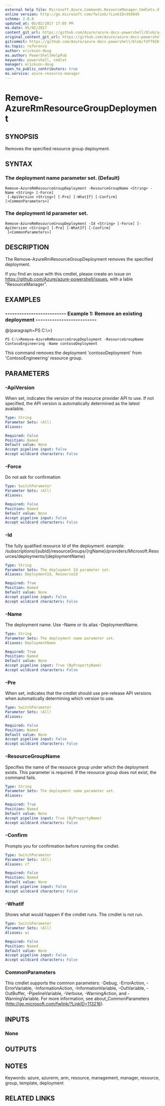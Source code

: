 ```yaml
---
external help file: Microsoft.Azure.Commands.ResourceManager.Cmdlets.dll-Help.xml
online version: http://go.microsoft.com/fwlink/?LinkID=393049
schema: 2.0.0
updated_at: 05/02/2017 17:05 PM
ms.date: 05/02/2017
content_git_url: https://github.com/Azure/azure-docs-powershell/blob/armsql/azureps-cmdlets-docs/ResourceManager/AzureRM.Resources/v2.0.3/Remove-AzureRmResourceGroupDeployment.md
original_content_git_url: https://github.com/Azure/azure-docs-powershell/blob/armsql/azureps-cmdlets-docs/ResourceManager/AzureRM.Resources/v2.0.3/Remove-AzureRmResourceGroupDeployment.md
gitcommit: https://github.com/Azure/azure-docs-powershell/blob/fdff926f5dd35f9020f210f87b450464ba162edc
ms.topic: reference
author: erickson-doug
ms.author: PowerShellHelpPub
keywords: powershell, cmdlet
manager: erickson-doug
open_to_public_contributors: true
ms.service: azure-resource-manager
---
```


# Remove-AzureRmResourceGroupDeployment

## SYNOPSIS
Removes the specified resource group deployment.

## SYNTAX

### The deployment name parameter set. (Default)
```
Remove-AzureRmResourceGroupDeployment -ResourceGroupName <String> -Name <String> [-Force]
 [-ApiVersion <String>] [-Pre] [-WhatIf] [-Confirm] [<CommonParameters>]
```

### The deployment Id parameter set.
```
Remove-AzureRmResourceGroupDeployment -Id <String> [-Force] [-ApiVersion <String>] [-Pre] [-WhatIf] [-Confirm]
 [<CommonParameters>]
```

## DESCRIPTION
The Remove-AzureRmResourceGroupDeployment removes the specified deployment.

If you find an issue with this cmdlet, please create an issue on https://github.com/Azure/azure-powershell/issues, with a lable "ResourceManager".

## EXAMPLES

### --------------------------  Example 1: Remove an existing deployment  --------------------------
@{paragraph=PS C:\\\>}



```
PS C:\>Remove-AzureRmResourceGroupDeployment -ResourceGroupName ContosoEngineering -Name contosoDeployment
```

This command removes the deployment 'contosoDeployment' from 'ContosoEngineering' resource group.

## PARAMETERS

### -ApiVersion
When set, indicates the version of the resource provider API to use.
If not specified, the API version is automatically determined as the latest available.

```yaml
Type: String
Parameter Sets: (All)
Aliases: 

Required: False
Position: Named
Default value: None
Accept pipeline input: False
Accept wildcard characters: False
```

### -Force
Do not ask for confirmation

```yaml
Type: SwitchParameter
Parameter Sets: (All)
Aliases: 

Required: False
Position: Named
Default value: None
Accept pipeline input: False
Accept wildcard characters: False
```

### -Id
The fully qualified resource Id of the deployment.
example: /subscriptions/{subId}/resourceGroups/{rgName}/providers/Microsoft.Resources/deployments/{deploymentName}

```yaml
Type: String
Parameter Sets: The deployment Id parameter set.
Aliases: DeploymentId, ResourceId

Required: True
Position: Named
Default value: None
Accept pipeline input: False
Accept wildcard characters: False
```

### -Name
The deployment name.
Use -Name or its alias -DeploymentName.

```yaml
Type: String
Parameter Sets: The deployment name parameter set.
Aliases: DeploymentName

Required: True
Position: Named
Default value: None
Accept pipeline input: True (ByPropertyName)
Accept wildcard characters: False
```

### -Pre
When set, indicates that the cmdlet should use pre-release API versions when automatically determining which version to use.

```yaml
Type: SwitchParameter
Parameter Sets: (All)
Aliases: 

Required: False
Position: Named
Default value: None
Accept pipeline input: False
Accept wildcard characters: False
```

### -ResourceGroupName
Specifies the name of the resource group under which the deployment exists.
This parameter is required.
If the resource group does not exist, the command fails.

```yaml
Type: String
Parameter Sets: The deployment name parameter set.
Aliases: 

Required: True
Position: Named
Default value: None
Accept pipeline input: True (ByPropertyName)
Accept wildcard characters: False
```

### -Confirm
Prompts you for confirmation before running the cmdlet.

```yaml
Type: SwitchParameter
Parameter Sets: (All)
Aliases: cf

Required: False
Position: Named
Default value: None
Accept pipeline input: False
Accept wildcard characters: False
```

### -WhatIf
Shows what would happen if the cmdlet runs.
The cmdlet is not run.

```yaml
Type: SwitchParameter
Parameter Sets: (All)
Aliases: wi

Required: False
Position: Named
Default value: None
Accept pipeline input: False
Accept wildcard characters: False
```

### CommonParameters
This cmdlet supports the common parameters: -Debug, -ErrorAction, -ErrorVariable, -InformationAction, -InformationVariable, -OutVariable, -OutBuffer, -PipelineVariable, -Verbose, -WarningAction, and -WarningVariable. For more information, see about_CommonParameters (http://go.microsoft.com/fwlink/?LinkID=113216).

## INPUTS

### None

## OUTPUTS

## NOTES
Keywords: azure, azurerm, arm, resource, management, manager, resource, group, template, deployment

## RELATED LINKS

